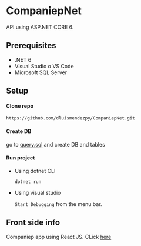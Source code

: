 # CompaniepNet

API using ASP.NET CORE 6.

## Prerequisites

- .NET 6
- Visual Studio o VS Code
- Microsoft SQL Server

## Setup

#### Clone repo

`https://github.com/dluismendezpy/CompaniepNet.git`

#### Create DB
go to [query.sql](https://github.com/dluismendezpy/CompaniepNet/blob/main/CompaniepNet/query.sql) and create DB and tables

#### Run project
- Using dotnet CLI

    `dotnet run`

- Using visual studio

    `Start Debugging` from the menu bar.

## Front side info

Companiep app using React JS. CLick [here](https://github.com/dluismendezpy/companiep-app)
